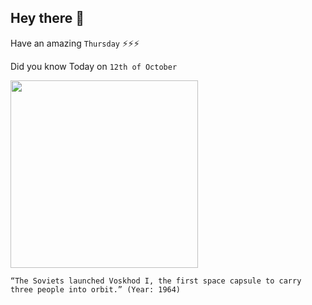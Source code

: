 ## Hey there 👋
Have an amazing `Thursday` ⚡⚡⚡

Did you know Today on `12th of October`
 
 [<img src="https://cdn.mos.cms.futurecdn.net/wtYe3QDmaDizUrQkHvjzaV-1200-80.jpg" width="300" />](https://en.wikipedia.org/wiki/Voskhod_1) 
 ```
“The Soviets launched Voskhod I, the first space capsule to carry three people into orbit.” (Year: 1964)
```
